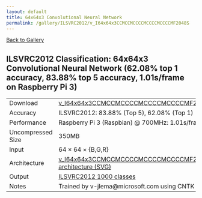 ```yaml
---
layout: default
title: 64x64x3 Convolutional Neural Network
permalink: /gallery/ILSVRC2012/v_I64x64x3CCMCCMCCCCMCCCCMCCCCMF2048S
---
```


[Back to Gallery](/ELL/gallery)

## ILSVRC2012 Classification: 64x64x3 Convolutional Neural Network (62.08% top 1 accuracy, 83.88% top 5 accuracy, 1.01s/frame on Raspberry Pi 3)

<table class="table table-striped table-bordered">
    <tr>
        <td> Download </td>
        <td colspan="3"> <a href="https://github.com/Microsoft/ELL-models/raw/master/models/ILSVRC2012/v_I64x64x3CCMCCMCCCCMCCCCMCCCCMF2048S/v_I64x64x3CCMCCMCCCCMCCCCMCCCCMF2048S.ell.zip">v_I64x64x3CCMCCMCCCCMCCCCMCCCCMF2048S.ell.zip</a></td>
    </tr>
    <tr>
        <td> Accuracy </td>
        <td colspan="3"> ILSVRC2012: 83.88% (Top 5), 62.08% (Top 1) </td>
    </tr>
    <tr>
        <td> Performance </td>
        <td colspan="3"> Raspberry Pi 3 (Raspbian) @ 700MHz: 1.01s/frame </td>
    </tr>
    <tr>
        <td> Uncompressed Size </td>
        <td colspan="3"> 350MB </td>
    </tr>
    <tr>
        <td> Input </td>
        <td colspan="3"> 64 &times; 64 &times; {B,G,R} </td>
    </tr>
    <tr>
        <td> Architecture </td>
        <td>
            <a href="https://github.com/Microsoft/ELL-models/raw/master/models/ILSVRC2012/v_I64x64x3CCMCCMCCCCMCCCCMCCCCMF2048S/v_I64x64x3CCMCCMCCCCMCCCCMCCCCMF2048S.cntk.svg?sanitize=true" target="_blank">v_I64x64x3CCMCCMCCCCMCCCCMCCCCMF2048S architecture (SVG)</a>
        </td>
    </tr>
    <tr>
        <td> Output </td>
        <td colspan="3"> <a href="https://github.com/Microsoft/ELL-models/raw/master/models/ILSVRC2012/categories.txt">ILSVRC2012 1000 classes</a> </td>
    </tr>
    <tr>
        <td> Notes </td>
        <td colspan="3"> Trained by v-jlema@microsoft.com using CNTK 2.3.1 </td>
    </tr>
</table>

